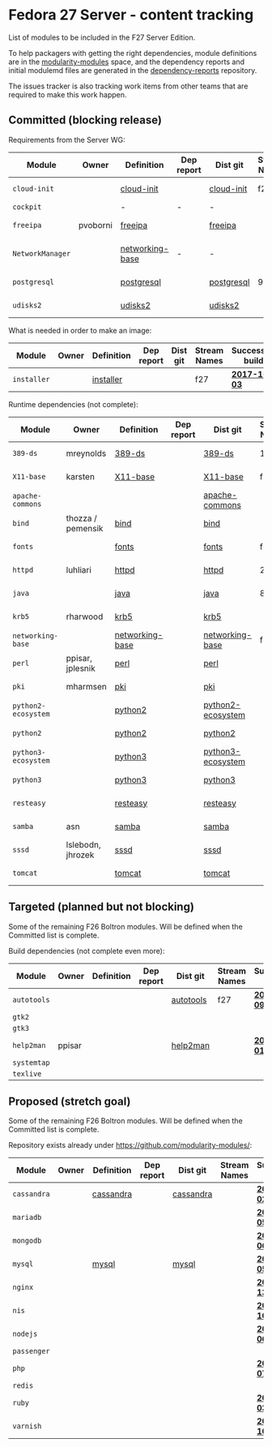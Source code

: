 # Fedora 27 Server - content tracking

List of modules to be included in the F27 Server Edition.

To help packagers with getting the right dependencies, module definitions are in the [modularity-modules](https://github.com/modularity-modules) space, and the dependency reports and initial modulemd files are generated in the [dependency-reports](https://github.com/fedora-modularity/dependency-report) repository.

The issues tracker is also tracking work items from other teams that are required to make this work happen.

## Committed (blocking release)

Requirements from the Server WG:

| Module | Owner | Definition | Dep report | Dist git | Stream Names | Successful build |
|---|---|---|---|---|---|---|
| `cloud-init ` |  | [cloud-init](https://github.com/modularity-modules/cloud-init) | | [cloud-init](https://src.fedoraproject.org/modules/cloud-init) | f27 | [**2017-10-05**](https://mbs.fedoraproject.org/module-build-service/1/module-builds/1042) |
| `cockpit` | | - | - | - | | In Platform |
| `freeipa ` | pvoborni | [freeipa](https://github.com/modularity-modules/freeipa) | | [freeipa](https://src.fedoraproject.org/modules/freeipa) | | [**2017-09-11**](https://mbs.fedoraproject.org/module-build-service/1/module-builds/929) |
| `NetworkManager` | | [networking-base](https://github.com/modularity-modules/networking-base) | - | - | | in networking-base |
|  `postgresql`  |   |  [postgresql](https://github.com/modularity-modules/postgresql)  |   |  [postgresql](https://src.fedoraproject.org/modules/postgresql)  |  9.6  | [**2017-10-09**](https://mbs.fedoraproject.org/module-build-service/1/module-builds/1080) |
|  `udisks2`  |   |  [udisks2](https://github.com/modularity-modules/udisks2)  |   |  [udisks2](https://src.fedoraproject.org/modules/udisks2)  |   | [**2017-09-05**](https://mbs.fedoraproject.org/module-build-service/1/module-builds/881) |

What is needed in order to make an image:

| Module | Owner | Definition | Dep report | Dist git | Stream Names | Successful build |
|---|---|---|---|---|---|---|
|  `installer`  |   |  [installer](https://github.com/modularity-modules/installer)  |   |   |  f27  | [**2017-10-03**](https://mbs.fedoraproject.org/module-build-service/1/module-builds/1037) |

Runtime dependencies (not complete):

| Module | Owner | Definition | Dep report | Dist git | Stream Names | Successful build |
|---|---|---|---|---|---|---|
|  `389-ds`  |  mreynolds  |  [389-ds](https://github.com/modularity-modules/389-ds)  |   |  [389-ds](https://src.fedoraproject.org/modules/389-ds)  |  1.2  | [**2017-10-09**](https://mbs.fedoraproject.org/module-build-service/1/module-builds/1076) |
|  `X11-base`  |  karsten  |  [X11-base](https://github.com/modularity-modules/X11-base)  |   |  [X11-base](https://src.fedoraproject.org/modules/X11-base)  |  f27  | [**2017-10-06**](https://mbs.fedoraproject.org/module-build-service/1/module-builds/1060) |
|  `apache-commons`  |   |   |   |  [apache-commons](https://src.fedoraproject.org/modules/apache-commons)  |   | [**2017-09-05**](https://mbs.fedoraproject.org/module-build-service/1/module-builds/901) |
|  `bind`  |  thozza / pemensik  |  [bind](https://github.com/modularity-modules/bind)  |   |  [bind](https://src.fedoraproject.org/modules/bind)  |   | [**2017-09-05**](https://mbs.fedoraproject.org/module-build-service/1/module-builds/878) |
|  `fonts`  |   |  [fonts](https://github.com/modularity-modules/fonts)  |   | [fonts](https://src.fedoraproject.org/modules/fonts)  |  f27  | [**2017-10-09**](https://mbs.fedoraproject.org/module-build-service/1/module-builds/1083) |
|  `httpd`  |  luhliari  |  [httpd](https://github.com/modularity-modules/httpd)  |   |  [httpd](https://src.fedoraproject.org/modules/httpd)  | 2.4  | [**2017-10-09**](https://mbs.fedoraproject.org/module-build-service/1/module-builds/1086) |
|  `java`  |   |  [java](https://github.com/modularity-modules/java)  |   |  [java](https://src.fedoraproject.org/modules/java)  | 8  | [**2017-10-09**](https://mbs.fedoraproject.org/module-build-service/1/module-builds/1085) |
|  `krb5`  |  rharwood  |  [krb5](https://github.com/modularity-modules/krb5)  |   |  [krb5](https://src.fedoraproject.org/modules/krb5)  |   | [**2017-09-05**](https://mbs.fedoraproject.org/module-build-service/1/module-builds/872) |
|  `networking-base`  |   |  [networking-base](https://github.com/modularity-modules/networking-base)  |   |  [networking-base](https://src.fedoraproject.org/modules/networking-base)  |  f27  | [**2017-10-09**](https://mbs.fedoraproject.org/module-build-service/1/module-builds/1081) |
|  `perl`  |  ppisar, jplesnik  |  [perl](https://github.com/modularity-modules/perl)  |   |  [perl](https://src.fedoraproject.org/modules/perl)  |   | [**2017-10-05**](https://mbs.fedoraproject.org/module-build-service/1/module-builds/1044) |
|  `pki`  |  mharmsen  |  [pki](https://github.com/modularity-modules/pki)  |   |  [pki](https://src.fedoraproject.org/modules/pki)  |   | [**2017-09-06**](https://mbs.fedoraproject.org/module-build-service/1/module-builds/915) |
|  `python2-ecosystem`  |   |  [python2](https://github.com/modularity-modules/python2)  |   |  [python2-ecosystem](https://src.fedoraproject.org/modules/python2-ecosystem)  |   | [**2017-09-22**](https://mbs.fedoraproject.org/module-build-service/1/module-builds/1000) |
|  `python2`  |   |  [python2](https://github.com/modularity-modules/python2)  |   |  [python2](https://src.fedoraproject.org/modules/python2)  |   | [**2017-10-03**](https://mbs.fedoraproject.org/module-build-service/1/module-builds/1035) |
|  `python3-ecosystem`  |   |  [python3](https://github.com/modularity-modules/python3)  |   |  [python3-ecosystem](https://src.fedoraproject.org/modules/python3-ecosystem)  |   | [**2017-09-22**](https://mbs.fedoraproject.org/module-build-service/1/module-builds/997) |
|  `python3`  |   |  [python3](https://github.com/modularity-modules/python3)  |   |  [python3](https://src.fedoraproject.org/modules/python3)  |   | [**2017-10-03**](https://mbs.fedoraproject.org/module-build-service/1/module-builds/1034) |
|  `resteasy`  |   |  [resteasy](https://github.com/modularity-modules/resteasy)  |   |  [resteasy](https://src.fedoraproject.org/modules/resteasy)  |   | [**2017-09-05**](https://mbs.fedoraproject.org/module-build-service/1/module-builds/876) |
|  `samba`  |  asn  |  [samba](https://github.com/modularity-modules/samba)  |   |  [samba](https://src.fedoraproject.org/modules/samba)  |   | [**2017-09-05**](https://mbs.fedoraproject.org/module-build-service/1/module-builds/887) |
|  `sssd`  |  lslebodn, jhrozek  |  [sssd](https://github.com/modularity-modules/sssd)  |   |  [sssd](https://src.fedoraproject.org/modules/sssd)  |   | [**2017-09-05**](https://mbs.fedoraproject.org/module-build-service/1/module-builds/885) |
|  `tomcat`  |   |  [tomcat](https://github.com/modularity-modules/tomcat)  |   |  [tomcat](https://src.fedoraproject.org/modules/tomcat)  |   | [**2017-09-05**](https://mbs.fedoraproject.org/module-build-service/1/module-builds/870) |


## Targeted (planned but not blocking)

Some of the remaining F26 Boltron modules. Will be defined when the Committed list is complete.

Build dependencies (not complete even more):

| Module | Owner | Definition | Dep report | Dist git | Stream Names | Successful build |
|---|---|---|---|---|---|---|
|  `autotools`  |   |   |   |  [autotools](https://src.fedoraproject.org/modules/autotools)  |  f27  | [**2017-10-09**](https://mbs.fedoraproject.org/module-build-service/1/module-builds/1082) |
| `gtk2` | | | | | | |
| `gtk3` | | | | | | |
|  `help2man`  |  ppisar  |   |   |  [help2man](https://src.fedoraproject.org/modules/help2man)  |   | [**2017-09-01**](https://mbs.fedoraproject.org/module-build-service/1/module-builds/856) |
| `systemtap` | | | | | | |
| `texlive` | | | | | | |

## Proposed (stretch goal)

Some of the remaining F26 Boltron modules. Will be defined when the Committed list is complete.

Repository exists already under https://github.com/modularity-modules/:

| Module | Owner | Definition | Dep report | Dist git | Stream Names | Successful build |
|---|---|---|---|---|---|---|
|  `cassandra`  |   |  [cassandra](https://github.com/modularity-modules/cassandra)  |   |  [cassandra](https://src.fedoraproject.org/modules/cassandra)  |   | [**2017-10-02**](https://mbs.fedoraproject.org/module-build-service/1/module-builds/1026) |
|  `mariadb`  |   |   |   |   |   | [**2017-09-05**](https://mbs.fedoraproject.org/module-build-service/1/module-builds/893) |
|  `mongodb`  |   |   |   |   |   | [**2017-10-06**](https://mbs.fedoraproject.org/module-build-service/1/module-builds/1056) |
|  `mysql`  |   |  [mysql](https://github.com/modularity-modules/mysql)  |   |  [mysql](https://src.fedoraproject.org/modules/mysql)  |   | [**2017-09-05**](https://mbs.fedoraproject.org/module-build-service/1/module-builds/894) |
|  `nginx`  |   |   |   |   |   | [**2017-07-13**](https://mbs.fedoraproject.org/module-build-service/1/module-builds/722) |
|  `nis`  |   |   |   |   |   | [**2017-07-10**](https://mbs.fedoraproject.org/module-build-service/1/module-builds/703) |
|  `nodejs`  |   |   |   |   |   | [**2017-10-06**](https://mbs.fedoraproject.org/module-build-service/1/module-builds/1068) |
| `passenger` | | | | | | |
|  `php`  |   |   |   |   |   | [**2017-07-07**](https://mbs.fedoraproject.org/module-build-service/1/module-builds/701) |
| `redis` | | | | | | |
|  `ruby`  |   |   |   |   |   | [**2017-10-03**](https://mbs.fedoraproject.org/module-build-service/1/module-builds/1036) |
|  `varnish`  |   |   |   |   |   | [**2017-07-10**](https://mbs.fedoraproject.org/module-build-service/1/module-builds/703) |
